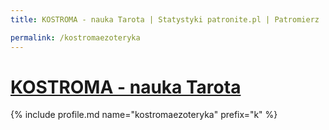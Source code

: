 ```yaml
---
title: KOSTROMA - nauka Tarota | Statystyki patronite.pl | Patromierz

permalink: /kostromaezoteryka
---
```


# [KOSTROMA - nauka Tarota](https://patronite.pl/kostromaezoteryka)

{% include profile.md name="kostromaezoteryka" prefix="k" %}
